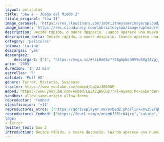 ```yaml
---
layout: peliculas
title: "Saw 2 - Juego del Miedo 2"
titulo_original: "Saw II"
image_carousel: 'https://res.cloudinary.com/imbriitneysam/image/upload/v1544140158/saw2-poster-min.jpg'
image_banner: 'https://res.cloudinary.com/imbriitneysam/image/upload/v1544140159/saw2-banner-min.jpg'
description: Decide rápido… o muere despacio. Cuando aparece una nueva víctima de asesinato con los signos característicos de Jigsaw, el Agente Eric Matthews (Donnie Wahlberg) se embarca en una investigación exhaustiva que le permite detener al asesino sin demasiado esfuerzo. Sin embargo, para Jigsaw ser detenido no es sino otra parte de su retorcido plan. Hay otras ocho víctimas jugándose la vida y ahora le toca a Matthews unirse al juego…
description_corta: Decide rápido… o muere despacio. Cuando aparece una nueva víctima de asesinato con los signos característicos de Jigsaw, el Agente Eric Matthews (Donnie Wahlberg) se embarca en una investigación exhaustiva que le permite detener al...
category: 'peliculas'
idioma: 'Latino'
descargas: 'yes'
descargas2:
    descarga-3: ["1", "https://mega.nz/#!iLBm0AzY!86gUpNeG9V9wSOgI4Vgjj46vZyRY_D6PQRekcMw9AUc", "https://www.google.com/s2/favicons?domain=mega.nz","Mega","https://res.cloudinary.com/imbriitneysam/image/upload/v1541473684/mexico.png", "Latino", "Full HD"]
anio: '2005'
duracion: '1h 33 min'
estrellas: '5'
calidad: 'Full HD'
genero: Terror, Misterio, Suspenso
trailer: https://www.youtube.com/embed/Lq2AzZB6DUE
embed: https://www.youtube.com/embed/Lq2AzZB6DUE?rel=0&amp;hd=1&border=0&wmode=opaque&enablejsapi=1&modestbranding=1&controls=1&showinfo=1
sandbox: allow-same-origin allow-forms
reproductor: 'fembed'
clasificacion: '+11'
reproductores_otros: ["https://gdriveplayer.me/embed2.php?link=X%252FqEAUSEKQcuNCezryxIQgwko1ZVR1FZaJsp80S2aMsZmti%252BDvb5R4Tl8erBtDdCcLJ8mW09GvSBm%252BblrCqhFutOWR3aqb2fkh5xdMhU9mXVK76uK9voPZOLwD5IMFp2szdAy5T2g7XYjSfi5T7EAUgLGFD%252FVoXI4Y5CWxEmuEXFFR5x67641LDVN5yXpE1%252BWzUVpo6VeW4NLfumoLu0MT","Latino","https://www.zembed.to/public/dist/asteroid.html?id=6279a487cf608f63830366bbb188ea2e&title=Saw%202","Latino"]
reproductores_fembed: ["https://feurl.com/v/mnxmkf551r64jre","Latino","https://feurl.com/v/809e-2-m7vj","Latino"]
tags:
- Terror
twitter_text: Saw 2
introduction: Decide rápido… o muere despacio. Cuando aparece una nueva víctima de asesinato con los signos característicos de Jigsaw, el Agente Eric Matthews (Donnie Wahlberg) se embarca en una investigación exhaustiva que le permite detener al 
---
```



 







